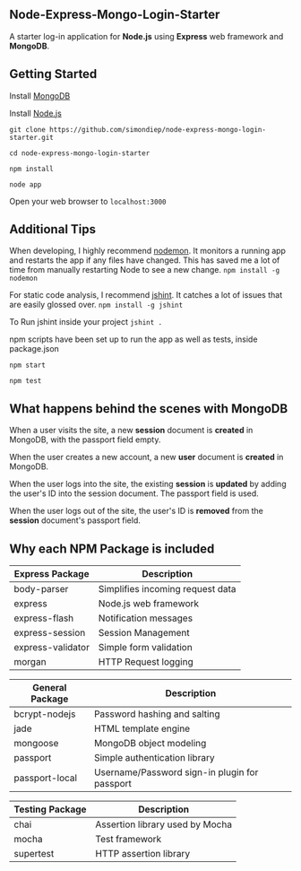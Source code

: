 Node-Express-Mongo-Login-Starter
------------------------

A starter log-in application for **Node.js** using **Express** web framework and **MongoDB**.

Getting Started
---------------

Install [MongoDB](https://www.mongodb.org/downloads)

Install [Node.js](http://nodejs.org)

`git clone https://github.com/simondiep/node-express-mongo-login-starter.git`

`cd node-express-mongo-login-starter`

`npm install`

`node app`

Open your web browser to `localhost:3000`

Additional Tips
---------------

When developing, I highly recommend [nodemon](https://github.com/remy/nodemon).  It monitors a running app and restarts the app if any files have changed.  This has saved me a lot of time from manually restarting Node to see a new change.
`npm install -g nodemon`

For static code analysis, I recommend [jshint](https://www.npmjs.com/package/jshint).  It catches a lot of issues that are easily glossed over.
`npm install -g jshint`

To Run jshint inside your project
`jshint .`

npm scripts have been set up to run the app as well as tests, inside package.json

`npm start`

`npm test`


What happens behind the scenes with MongoDB
--------------------------------------------
When a user visits the site, a new **session** document is **created** in MongoDB, with the passport field empty.

When the user creates a new account, a new **user** document is **created** in MongoDB.

When the user logs into the site, the existing **session** is **updated** by adding the user's ID into the session document.  The passport field is used.

When the user logs out of the site, the user's ID is **removed** from the **session** document's passport field.


Why each NPM Package is included
--------------------------------

| Express Package      | Description |
| -------------------- | ----------- |
| body-parser          | Simplifies incoming request data |
| express              | Node.js web framework |
| express-flash        | Notification messages |
| express-session      | Session Management |
| express-validator    | Simple form validation |
| morgan               | HTTP Request logging |
  
| General Package      | Description |
| -------------------- | ----------- |
| bcrypt-nodejs        | Password hashing and salting |
| jade                 | HTML template engine |
| mongoose             | MongoDB object modeling |
| passport             | Simple authentication library |
| passport-local       | Username/Password sign-in plugin for passport |
  
| Testing Package      | Description |
| -------------------- | ----------- |
| chai                 | Assertion library used by Mocha |
| mocha                | Test framework |
| supertest            | HTTP assertion library |

